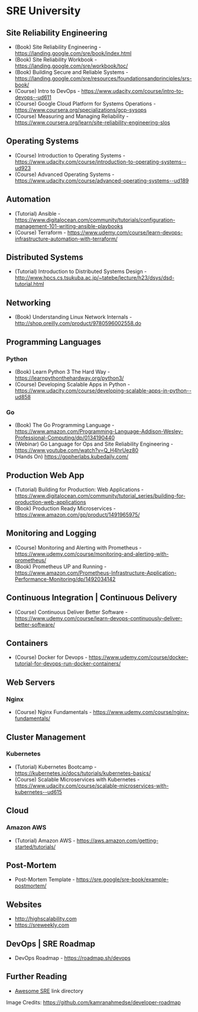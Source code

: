 # SRE University

## Site Reliability Engineering

- (Book) Site Reliability Engineering - https://landing.google.com/sre/book/index.html
- (Book) Site Reliability Workbook - https://landing.google.com/sre/workbook/toc/
- (Book) Building Secure and Reliable Systems - https://landing.google.com/sre/resources/foundationsandprinciples/srs-book/
- (Course) Intro to DevOps - https://www.udacity.com/course/intro-to-devops--ud611
- (Course) Google Cloud Platform for Systems Operations - https://www.coursera.org/specializations/gcp-sysops
- (Course) Measuring and Managing Reliability - https://www.coursera.org/learn/site-reliability-engineering-slos

## Operating Systems

- (Course) Introduction to Operating Systems - https://www.udacity.com/course/introduction-to-operating-systems--ud923
- (Course) Advanced Operating Systems - https://www.udacity.com/course/advanced-operating-systems--ud189

## Automation

- (Tutorial) Ansible - https://www.digitalocean.com/community/tutorials/configuration-management-101-writing-ansible-playbooks
- (Course) Terraform - https://www.udemy.com/course/learn-devops-infrastructure-automation-with-terraform/

## Distributed Systems

- (Tutorial) Introduction to Distributed Systems Design - http://www.hpcs.cs.tsukuba.ac.jp/~tatebe/lecture/h23/dsys/dsd-tutorial.html

## Networking

- (Book) Understanding Linux Network Internals - http://shop.oreilly.com/product/9780596002558.do

## Programming Languages

### Python

- (Book) Learn Python 3 The Hard Way - https://learnpythonthehardway.org/python3/
- (Course) Developing Scalable Apps in Python - https://www.udacity.com/course/developing-scalable-apps-in-python--ud858

### Go

- (Book) The Go Programming Language - https://www.amazon.com/Programming-Language-Addison-Wesley-Professional-Computing/dp/0134190440
- (Webinar) Go Language for Ops and Site Reliability Engineering - https://www.youtube.com/watch?v=Q_H4hrUez80
- (Hands On) https://gopherlabs.kubedaily.com/

## Production Web App

- (Tutorial) Building for Production: Web Applications - https://www.digitalocean.com/community/tutorial_series/building-for-production-web-applications
- (Book) Production Ready Microservices - https://www.amazon.com/gp/product/1491965975/

## Monitoring and Logging

- (Course) Monitoring and Alerting with Prometheus - https://www.udemy.com/course/monitoring-and-alerting-with-prometheus/
- (Book) Prometheus UP and Running - https://www.amazon.com/Prometheus-Infrastructure-Application-Performance-Monitoring/dp/1492034142

## Continuous Integration | Continuous Delivery

- (Course) Continuous Deliver Better Software - https://www.udemy.com/course/learn-devops-continuously-deliver-better-software/

## Containers

- (Course) Docker for Devops - https://www.udemy.com/course/docker-tutorial-for-devops-run-docker-containers/

## Web Servers

### Nginx

- (Course) Nginx Fundamentals - https://www.udemy.com/course/nginx-fundamentals/

## Cluster Management

### Kubernetes

- (Tutorial) Kubernetes Bootcamp - https://kubernetes.io/docs/tutorials/kubernetes-basics/
- (Course) Scalable Microservices with Kubernetes - https://www.udacity.com/course/scalable-microservices-with-kubernetes--ud615

## Cloud

### Amazon AWS

- (Tutorial) Amazon AWS - https://aws.amazon.com/getting-started/tutorials/

## Post-Mortem

- Post-Mortem Template - https://sre.google/sre-book/example-postmortem/

## Websites

- http://highscalability.com
- https://sreweekly.com

## DevOps | SRE Roadmap

- DevOps Roadmap - https://roadmap.sh/devops

## Further Reading

- [Awesome SRE](https://github.com/dastergon/awesome-sre) link directory

Image Credits: https://github.com/kamranahmedse/developer-roadmap
